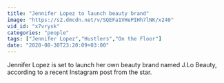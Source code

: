 ```yaml
---
title: "Jennifer Lopez to launch beauty brand"
image: "https://s2.dmcdn.net/v/SQEFa1VHePIHh7lNK/x240"
vid_id: "x7vrysk"
categories: "people"
tags: ["Jennifer Lopez","Hustlers","On the Floor"]
date: "2020-08-30T23:20:09+03:00"
---
```

Jennifer Lopez is set to launch her own beauty brand named J.Lo Beauty, according to a recent Instagram post from the star.
